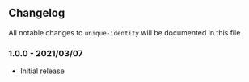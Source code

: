 ## Changelog

All notable changes to `unique-identity` will be documented in this file

### 1.0.0 - 2021/03/07

- Initial release